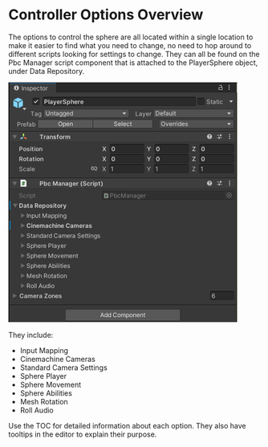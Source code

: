 # Controller Options Overview

The options to control the sphere are all located within a single location to make it easier to find what you need to change, no need to hop around to different scripts looking for settings to change.  They can all be found on the Pbc Manager script component
 that is attached to the PlayerSphere object, under Data Repository.<br/>
 
 ![Options Overview](../images/optionsoverview.png)
 
 
 They include:

- Input Mapping
- Cinemachine Cameras
- Standard Camera Settings
- Sphere Player
- Sphere Movement
- Sphere Abilities
- Mesh Rotation
- Roll Audio

Use the TOC for detailed information about each option.  They also have tooltips in the editor to explain their purpose.